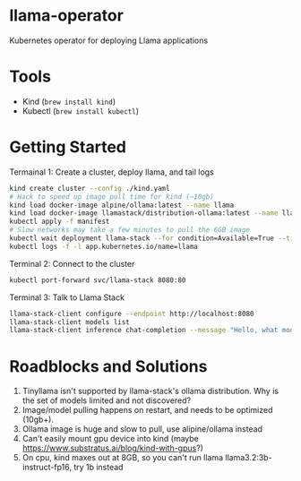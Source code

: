 # llama-operator
Kubernetes operator for deploying Llama applications

# Tools
* Kind (`brew install kind`)
* Kubectl (`brew install kubectl`)

# Getting Started

Termainal 1: Create a cluster, deploy llama, and tail logs
```sh
kind create cluster --config ./kind.yaml
# Hack to speed up image pull time for kind (~10gb)
kind load docker-image alpine/ollama:latest --name llama
kind load docker-image llamastack/distribution-ollama:latest --name llama
kubectl apply -f manifest
# Slow networks may take a few minutes to pull the 6GB image
kubectl wait deployment llama-stack --for condition=Available=True --timeout=240s
kubectl logs -f -l app.kubernetes.io/name=llama
```

Terminal 2: Connect to the cluster
```sh
kubectl port-forward svc/llama-stack 8080:80
```

Terminal 3: Talk to Llama Stack
```sh
llama-stack-client configure --endpoint http://localhost:8080
llama-stack-client models list
llama-stack-client inference chat-completion --message "Hello, what model are you?"
```

# Roadblocks and Solutions

1. Tinyllama isn't supported by llama-stack's ollama distribution. Why is the set of models limited and not discovered?
1. Image/model pulling happens on restart, and needs to be optimized (10gb+).
1. Ollama image is huge and slow to pull, use alipine/ollama instead
1. Can't easily mount gpu device into kind (maybe https://www.substratus.ai/blog/kind-with-gpus?)
1. On cpu, kind maxes out at 8GB, so you can't run llama llama3.2:3b-instruct-fp16, try 1b instead
